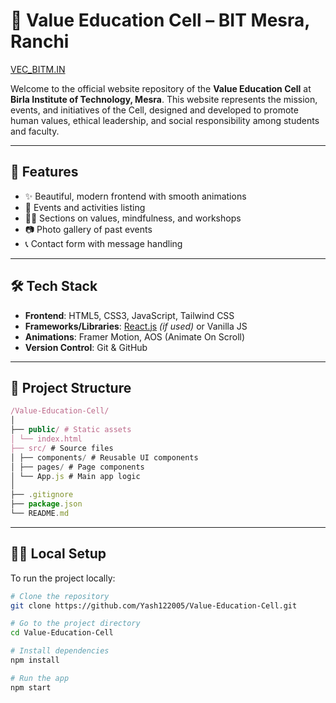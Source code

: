 # 🌱 Value Education Cell – BIT Mesra, Ranchi <br>
<a href = "https://yash122005.github.io/Value-Education-Cell/"> VEC_BITM.IN </a>

Welcome to the official website repository of the **Value Education Cell** at **Birla Institute of Technology, Mesra**. This website represents the mission, events, and initiatives of the Cell, designed and developed to promote human values, ethical leadership, and social responsibility among students and faculty.

---

## 🚀 Features

- ✨ Beautiful, modern frontend with smooth animations
- 📅 Events and activities listing
- 🧘‍♀️ Sections on values, mindfulness, and workshops
- 📷 Photo gallery of past events
- 📞 Contact form with message handling

---

## 🛠 Tech Stack

- **Frontend**: HTML5, CSS3, JavaScript, Tailwind CSS
- **Frameworks/Libraries**: [React.js](https://reactjs.org/) *(if used)* or Vanilla JS
- **Animations**: Framer Motion, AOS (Animate On Scroll)
- **Version Control**: Git & GitHub

---

## 📁 Project Structure
```javascript
/Value-Education-Cell/
│
├── public/ # Static assets
│ └── index.html
├── src/ # Source files
│ ├── components/ # Reusable UI components
│ ├── pages/ # Page components
│ └── App.js # Main app logic
│
├── .gitignore
├── package.json
└── README.md
````
---

## 🧑‍💻 Local Setup

To run the project locally:

```bash
# Clone the repository
git clone https://github.com/Yash122005/Value-Education-Cell.git

# Go to the project directory
cd Value-Education-Cell

# Install dependencies
npm install

# Run the app
npm start
